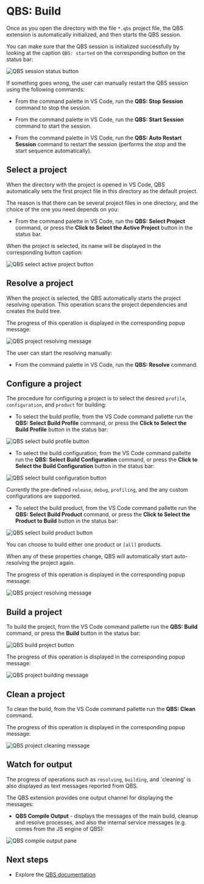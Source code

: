 # QBS: Build

Once as you open the directory with the file `*.qbs` project file, the QBS
extension is automatically initialized, and then starts the QBS session.

You can make sure that the QBS session is initialized successfully by
looking at the caption `QBS: started` on the corresponding button on
the status bar:

![QBS session status button](images/qbs-session-status-button.png)

If something goes wrong, the user can manually restart the QBS session
using the following commands:

* From the command palette in VS Code, run the **QBS: Stop Session** command
to stop the session.

* From the command palette in VS Code, run the **QBS: Start Session** command
to start the session.

* From the command palette in VS Code, run the **QBS: Auto Restart Session**
command to restart the session (performs the stop and the start sequence
automatically).

## Select a project

When the directory with the project is opened in VS Code, QBS automatically
sets the first project file in this directory as the default project.

The reason is that there can be several project files in one directory,
and the choice of the one you need depends on you:

* From the command palette in VS Code, run the **QBS: Select Project** command,
or press the **Click to Select the Active Project** button in the status bar.

When the project is selected, its name will be displayed in the
corresponding button caption:

![QBS select active project button](images/qbs-select-active-project-button.png)

## Resolve a project

When the project is selected, the QBS automatically starts the project
resolving operation. This operation scans the project dependencies and
creates the build tree.

The progress of this operation is displayed in the corresponding
popup message:

![QBS project resolving message](images/qbs-project-resolving-popup.png)

The user can start the resolving manually:

* From the command palette in VS Code, run the **QBS: Resolve** command.

## Configure a project

The procedure for configuring a project is to select the desired
`profile`, `configuration`, and `product` for building:

* To select the build profile, from the VS Code command pallette
run the **QBS: Select Build Profile** command, or press the
**Click to Select the Build Profile** button in the status bar:

![QBS select build profile button](images/qbs-select-profile-button.png)

* To select the build configuration, from the VS Code command pallette
run the **QBS: Select Build Configuration** command, or press the
**Click to Select the Build Configuration** button in the status bar:

![QBS select build configuration button](images/qbs-select-configuration-button.png)

Currently the pre-defined `release`, `debug`, `profiling`, and the any
custom configurations are supported.

* To select the build product, from the VS Code command pallette
run the **QBS: Select Build Product** command, or press the
**Click to Select the Product to Build** button in the status bar:

![QBS select build product button](images/qbs-select-build-product-button.png)

You can choose to build either one product or `[all]` products.

When any of these properties change, QBS will automatically start
auto-resolving the project again.

The progress of this operation is displayed in the corresponding
popup message:

![QBS project resolving message](images/qbs-project-resolving-popup.png)

## Build a project

To build the project, from the VS Code command pallette run the
**QBS: Build** command, or press the **Build** button in the status bar:

![QBS build project button](images/qbs-build-project-button.png)

The progress of this operation is displayed in the corresponding
popup message:

![QBS project building message](images/qbs-project-building-popup.png)

## Clean a project

To clean the build, from the VS Code command pallette run the
**QBS: Clean** command.

The progress of this operation is displayed in the corresponding
popup message:

![QBS project cleaning message](images/qbs-project-cleaning-popup.png)

## Watch for output

The progress of operations such as `resolving`, `building`, and
`cleaning' is also displayed as text messages reported from QBS.

The QBS extension provides one output channel for displaying
the messages:

* **QBS Compile Output** - displays the messages of the main build,
cleanup and resolve processes, and also the internal service messages
(e.g. comes from the JS engine of QBS):

![QBS compile output pane](images/qbs-compile-output-pane.png)

## Next steps

- Explore the [QBS documentation](README.md)
